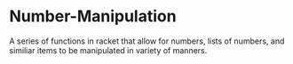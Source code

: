 # Number-Manipulation

A series of functions in racket that allow for numbers, lists of numbers, and similiar items to be manipulated in variety of manners.
